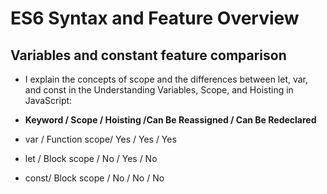 # ES6 Syntax and Feature Overview

## Variables and constant feature comparison
+ I explain the concepts of scope and the differences between let, var, and const in the Understanding Variables, Scope, and Hoisting in JavaScript:

+ **Keyword	/ Scope	    /      Hoisting	/Can Be Reassigned	 /  Can Be Redeclared**
+ var	 /   Function scope/	Yes	  /    Yes	       /          Yes
+ let	 /   Block scope	 /   No	  /    Yes	       /          No
+ const/	  Block scope	 /   No	  /    No	         /        No
